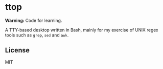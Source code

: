 # ttop

**Warning:** Code for learning.

A TTY-based desktop written in Bash, mainly for my exercise of UNIX regex
tools such as `grep`, `sed` and `awk`.

## License

MIT
